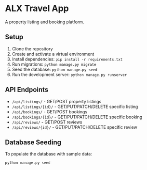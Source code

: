 # ALX Travel App

A property listing and booking platform.

## Setup

1. Clone the repository
2. Create and activate a virtual environment
3. Install dependencies: `pip install -r requirements.txt`
4. Run migrations: `python manage.py migrate`
5. Seed the database: `python manage.py seed`
6. Run the development server: `python manage.py runserver`

## API Endpoints

- `/api/listings/` - GET/POST property listings
- `/api/listings/{id}/` - GET/PUT/PATCH/DELETE specific listing
- `/api/bookings/` - GET/POST bookings
- `/api/bookings/{id}/` - GET/PUT/PATCH/DELETE specific booking
- `/api/reviews/` - GET/POST reviews
- `/api/reviews/{id}/` - GET/PUT/PATCH/DELETE specific review

## Database Seeding

To populate the database with sample data:

```bash
python manage.py seed

